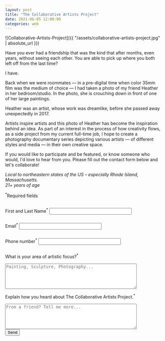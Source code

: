 ```yaml
---
layout: post
title: "The Collaborative Artists Project"
date: 2021-06-05 12:00:00
categories: web
---
```


![Collaborative-Artists-Project]({{ "/assets/collaborative-artists-project.jpg" | absolute_url }})

Have you ever had a friendship that was the kind that after months, even years, without seeing each other. You are able to pick up where you both left off from the last time?

I have. 

Back when we were roommates –– in a pre-digital time when color 35mm film was the medium of choice –– I had taken a photo of my friend Heather in her bedroom/studio. In the photo, she is crouching down in front of one of her large paintings. 

Heather was an artist, whose work was dreamlike, before she passed away unexpectedly in 2017. 

Artists inspire artists and this photo of Heather has become the inspiration behind an idea. As part of an interest in the process of how creativity flows, as a side project from my current full-time job, I hope to create a photography documentary series depicting various artists –– of different styles and media –– in their own creative space. 

If you would like to participate and be featured, or know someone who would, I'd love to hear from you. Please fill out the contact form below and let's collaborate! 

*Local to northeastern states of the US – especially Rhode Island, Massachusetts.*<br>
*21+ years of age*

<style>
form label {line-height: 2.75rem}
</style>
<p><sup>*</sup>Required fields</p>
<form action="https://docs.google.com/forms/d/e/1FAIpQLSc_UITLvESAylJJxodlNgEbEU0_GVNcCjOX9VWhwj6P-YyOlA/formResponse" method="post">
    <label>First and Last Name<sup>*</sup></label>
    <input type="text" size="30" placeholder="" name="entry.2005620554" required>
    <br />
    <label>Email<sup>*</sup></label>
    <input type="email" size="30" placeholder="" name="entry.1045781291" required>
    <br />
    <label>Phone number<sup>*</sup></label>
    <input type="text" size="30" placeholder="" name="entry.1166974658" required>
    <br />
    <label>What is your area of artistic focus?<sup>*</sup></label><br>
    <textarea rows="5" cols="50" placeholder="Painting, Sculpture, Photography..." name="entry.1578248611" required></textarea>
    <br />
    <label>Explain how you heard about The Collaborative Artists Project.<sup>*</sup></label><br>
    <textarea rows="5" cols="50" placeholder="From a friend? Tell me more..." name="entry.839337160" required></textarea>
     <br />
    <button type="submit">Send</button>
</form>
